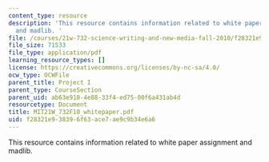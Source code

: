 ```yaml
---
content_type: resource
description: 'This resource contains information related to white paper assignment
  and madlib. '
file: /courses/21w-732-science-writing-and-new-media-fall-2010/f28321e938396f63ace7ae9c9b34e6a6_MIT21W_732F10_whitepaper.pdf
file_size: 71533
file_type: application/pdf
learning_resource_types: []
license: https://creativecommons.org/licenses/by-nc-sa/4.0/
ocw_type: OCWFile
parent_title: Project I
parent_type: CourseSection
parent_uid: ab63e918-4e88-33f4-ed75-00f6a431ab4d
resourcetype: Document
title: MIT21W_732F10_whitepaper.pdf
uid: f28321e9-3839-6f63-ace7-ae9c9b34e6a6
---
```

This resource contains information related to white paper assignment and madlib. 